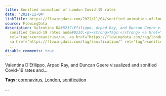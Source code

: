 ```yaml
---
title: Sonified animation of London Covid-19 rates
date: '2021-11-04'
linkTitle: https://flowingdata.com/2021/11/04/sonified-animation-of-london-covid-19-rates/
source: FlowingData
description: Valentina D&#8217;Efilippo, Arpad Ray, and Duncan Geere visualized and
  sonified Covid-19 rates and&#8230;<p><strong>Tags:</strong> <a href="https://flowingdata.com/tag/coronavirus/"
  rel="tag">coronavirus</a>, <a href="https://flowingdata.com/tag/london/" rel="tag">London</a>,
  <a href="https://flowingdata.com/tag/sonification/" rel="tag">sonification</a></p>
  ...
disable_comments: true
---
```

Valentina D&#8217;Efilippo, Arpad Ray, and Duncan Geere visualized and sonified Covid-19 rates and&#8230;<p><strong>Tags:</strong> <a href="https://flowingdata.com/tag/coronavirus/" rel="tag">coronavirus</a>, <a href="https://flowingdata.com/tag/london/" rel="tag">London</a>, <a href="https://flowingdata.com/tag/sonification/" rel="tag">sonification</a></p> ...